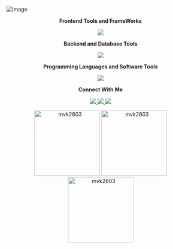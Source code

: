 ![image](https://github.com/MVK2803/MVK/assets/90597530/d9829fa9-be60-4c81-b4f6-1a43d24d21c5)

<div align="center">
    
   <p><strong> Frontend Tools and FrameWorks</strong></strong></p>
</div>


<p align="center"> 
  <a href="https://skillicons.dev">
    <img src="https://skillicons.dev/icons?i=react,redux,html,css,scss,bootstrap,tailwind,figma,ts,electron" />
  </a>
</p>
<div align="center">
    
   <p><strong> Backend and  Database Tools </strong></strong></p>
</div>


<p align="center"> 
  <a href="https://skillicons.dev">
    <img src="https://skillicons.dev/icons?i=express,nodejs,flask,fastapi,mongo,mysql,postman" />
  </a>
</p>
<div align="center">
    
   <p><strong> Programming Languages and Software Tools </strong></strong></p>
</div>


<p align="center"> 
  <a href="https://skillicons.dev">
    <img src="https://skillicons.dev/icons?i=c,python,java,js,vscode,linux,vercel" />
  </a>
</p>
<div align="center">
    
   <p><strong>Connect With Me </strong></strong></p>
</div>


<p align="center"> 
  <a href="https://linkedin.com/mvkariath">
    <img src="https://skillicons.dev/icons?i=linkedin" />
  </a>
 <a href="https://instagram.com/mathew_v_kariath">
    <img src="https://skillicons.dev/icons?i=instagram" />
  </a>
 <a href="https://twitter.com/kariathV">
    <img src="https://skillicons.dev/icons?i=twitter" />
  </a>
</p>
<div align="center">
    <img height="175em" src="https://github-readme-stats.vercel.app/api/top-langs?username=mvk2803&show_icons=true&locale=en&layout=compact&theme=radical" alt="mvk2803" />
    <img height="175em" src="https://github-readme-stats.vercel.app/api?username=mvk2803&show_icons=true&locale=en&theme=radical" alt="mvk2803"/>
    <img height="175em" src="https://github-readme-streak-stats.herokuapp.com/?user=mvk2803&theme=radical" alt="mvk2803"/>
    
</div>
